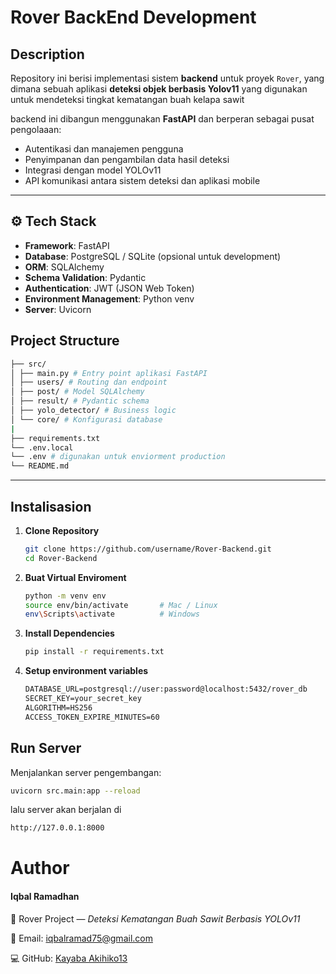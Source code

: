 # Rover BackEnd Development

## Description

Repository ini berisi implementasi sistem **backend** untuk proyek `Rover`, yang dimana sebuah aplikasi **deteksi objek berbasis Yolov11** yang digunakan untuk mendeteksi tingkat kematangan buah kelapa sawit

backend ini dibangun menggunakan **FastAPI** dan berperan sebagai pusat pengolaaan:

- Autentikasi dan manajemen pengguna  
- Penyimpanan dan pengambilan data hasil deteksi  
- Integrasi dengan model YOLOv11  
- API komunikasi antara sistem deteksi dan aplikasi mobile

---


## ⚙️ Tech Stack

- **Framework**: FastAPI  
- **Database**: PostgreSQL / SQLite (opsional untuk development)  
- **ORM**: SQLAlchemy  
- **Schema Validation**: Pydantic  
- **Authentication**: JWT (JSON Web Token)  
- **Environment Management**: Python venv  
- **Server**: Uvicorn 


## Project Structure
```bash
├── src/
│ ├── main.py # Entry point aplikasi FastAPI
│ ├── users/ # Routing dan endpoint
│ ├── post/ # Model SQLAlchemy
│ ├── result/ # Pydantic schema
│ ├── yolo_detector/ # Business logic
│ └── core/ # Konfigurasi database
|
├── requirements.txt
└── .env.local
└── .env # digunakan untuk enviorment production
└── README.md
```


---

## Instalisasion

1. **Clone Repository**
    ```bash
    git clone https://github.com/username/Rover-Backend.git
    cd Rover-Backend
    ```
2. **Buat Virtual Enviroment**
    ```bash
    python -m venv env
    source env/bin/activate       # Mac / Linux
    env\Scripts\activate          # Windows
    ```
3. **Install Dependencies**
    ```bash
    pip install -r requirements.txt
    ```
4. **Setup environment variables**
    ```txt
    DATABASE_URL=postgresql://user:password@localhost:5432/rover_db
    SECRET_KEY=your_secret_key
    ALGORITHM=HS256
    ACCESS_TOKEN_EXPIRE_MINUTES=60
    ```

## Run Server
Menjalankan server pengembangan:
```bash
uvicorn src.main:app --reload
```

lalu server akan berjalan di
```bash
http://127.0.0.1:8000
```

# Author

<h4 align="left">Iqbal Ramadhan</h4>
<p>🚀 Rover Project — <i>Deteksi Kematangan Buah Sawit Berbasis YOLOv11</i></p>
<p>📧 Email: <a href="mailto:iqbalramad75@gmail.com">iqbalramad75@gmail.com</a></p>
<p>💻 GitHub: <a href="https://github.com/kayabaakihiko13">Kayaba Akihiko13</a></p>
